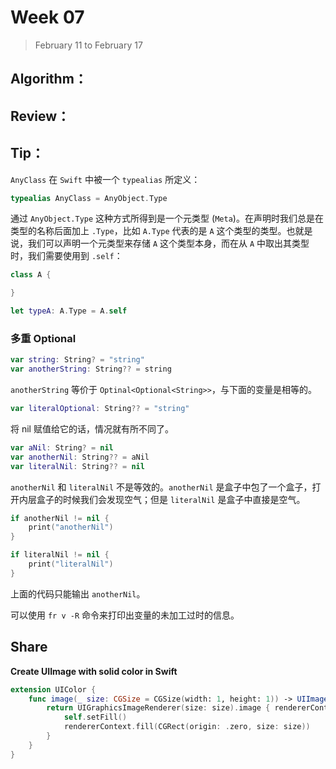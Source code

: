 # Week 07

> February 11 to February 17

## Algorithm：

## Review：

## Tip：
`AnyClass` 在 `Swift` 中被一个 `typealias` 所定义：
```swift
typealias AnyClass = AnyObject.Type
```
通过 `AnyObject.Type` 这种方式所得到是一个元类型 (`Meta`)。在声明时我们总是在类型的名称后面加上 `.Type`，比如 `A.Type` 代表的是 `A` 这个类型的类型。也就是说，我们可以声明一个元类型来存储 `A` 这个类型本身，而在从 `A` 中取出其类型时，我们需要使用到 `.self`：
```swift
class A {

}

let typeA: A.Type = A.self
```

### 多重 Optional
```swift
var string: String? = "string"
var anotherString: String?? = string
```
`anotherString` 等价于 `Optinal<Optional<String>>`，与下面的变量是相等的。
```swift
var literalOptional: String?? = "string"
```
将 nil 赋值给它的话，情况就有所不同了。
```swift
var aNil: String? = nil
var anotherNil: String?? = aNil
var literalNil: String?? = nil
```

`anotherNil` 和 `literalNil` 不是等效的。`anotherNil` 是盒子中包了一个盒子，打开内层盒子的时候我们会发现空气；但是 `literalNil` 是盒子中直接是空气。
```swift
if anotherNil != nil {
    print("anotherNil")
}

if literalNil != nil {
    print("literalNil")
}
```
上面的代码只能输出 `anotherNil`。 

可以使用 `fr v -R` 命令来打印出变量的未加工过时的信息。

## Share

**Create UIImage with solid color in Swift**
```swift
extension UIColor {
    func image(_ size: CGSize = CGSize(width: 1, height: 1)) -> UIImage {
        return UIGraphicsImageRenderer(size: size).image { rendererContext in
            self.setFill()
            rendererContext.fill(CGRect(origin: .zero, size: size))
        }
    }
}
```
